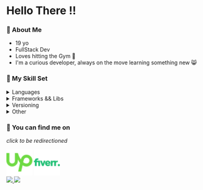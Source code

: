 <head>
  <link rel="stylesheet" href="./index.css">
</head>

<h1>Hello There !!</h1>

### 💫 About Me
- 19 yo
- FullStack Dev
- Loves hitting the Gym 💪
- I'm a curious developer, always on the move learning something new 😸

### 🔮 My Skill Set
<details>
  <summary>Languages</summary>
  <span>
    <img src="https://img.shields.io/badge/javascript-%23F7DF1E.svg?style=for-the-badge">
    <img src="https://img.shields.io/badge/html-%23E34F26.svg?style=for-the-badge">
    <img src="https://img.shields.io/badge/css-%231572B6.svg?style=for-the-badge">
    <img src="https://img.shields.io/badge/java-%23F80000.svg?style=for-the-badge">
    <img src="https://img.shields.io/badge/python-%233776AB.svg?style=for-the-badge">
  </span>
</details>

<details>
  <summary>Frameworks && Libs</summary>
  <span>
    <img src="https://img.shields.io/badge/react-%2361DAFB.svg?style=for-the-badge">
    <img src="https://img.shields.io/badge/vue-%234FC08D.svg?style=for-the-badge">
    <img src="https://img.shields.io/badge/tailwind-%2306B6D4.svg?style=for-the-badge">
    <img src="https://img.shields.io/badge/node-%23339933.svg?style=for-the-badge">
    <img src="https://img.shields.io/badge/express-%23000000.svg?style=for-the-badge">
    <img src="https://img.shields.io/badge/spring-%236DB33F.svg?style=for-the-badge">
  </span>
</details>

<details>
  <summary>Versioning</summary>
  <span>
    <img src="https://img.shields.io/badge/git-%23F05032.svg?style=for-the-badge">
    <img src="https://img.shields.io/badge/github-%23181717.svg?style=for-the-badge">
  </span>
</details>

<details>
  <summary>Other</summary>
  <span>
    <img src="https://img.shields.io/badge/vscode-%23007ACC.svg?style=for-the-badge">
    <img src="https://img.shields.io/badge/figma-%23F24E1E.svg?style=for-the-badge">
    <img src="https://img.shields.io/badge/firebase-%23FFCA28.svg?style=for-the-badge">
    <img src="https://img.shields.io/badge/netlify-%2300C7B7.svg?style=for-the-badge">
    <img src="https://img.shields.io/badge/docker-%232496ED.svg?style=for-the-badge">
    <img src="https://img.shields.io/badge/supabase-%233FCF8E.svg?style=for-the-badge">
  </span>
</details>

### 🤙 You can find me on
*click to be redirectioned*
<div id="socials">
  <a href="https://www.upwork.com/freelancers/~01f1f01a305d025a88"><img src="./res/upwork.svg"  width="68px"/></a>
  <a id="fiverr" href="https://www.fiverr.com/emanuelmarquis?up_rollout=true"><img src="./res/fiverr.svg"  width="68"/></a>
</div>


<div>
  <a href="https://github.com/emanuelmarquis"/>
  <img height="180rem" src="https://github-readme-stats.vercel.app/api?username=emanuelmarquis&show_icons=true&theme=omni&rank_icon=github"/>
  <img height="180rem" src="https://github-readme-stats.vercel.app/api/top-langs/?username=emanuelmarquis&layout=compact&show_icons=true&theme=omni&langs_count=5"/>
</div>